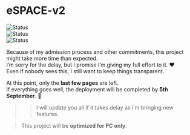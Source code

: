 # eSPACE-v2  

![Status](https://img.shields.io/badge/status-in%20development-blue)  
![Status](https://img.shields.io/badge/status-Almost%20There-green)  
![Status](https://img.shields.io/badge/status-New%20Features!-yellow)

Because of my admission process and other commitments, this project might take more time than expected.  
I’m sorry for the delay, but I promise I’m giving my full effort to it. ❤️  
Even if nobody sees this, I still want to keep things transparent.  

At this point, only the **last few pages** are left.  
If everything goes well, the deployment will be completed by **5th September**. 👻 

>>I will update you all if it takes delay as i'm bringing new features.

> This project will be **optimized for PC only**.  
